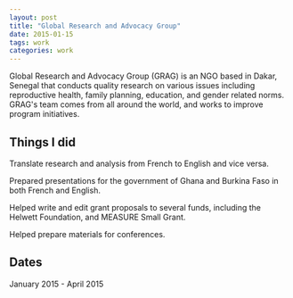 ```yaml
---
layout: post
title: "Global Research and Advocacy Group"
date: 2015-01-15
tags: work
categories: work
---
```


Global Research and Advocacy Group (GRAG) is an NGO based in Dakar, Senegal that conducts quality research on various issues including reproductive health, family planning, education, and gender related norms. GRAG's team comes from all around the world, and works to improve program initiatives.

## Things I did

Translate research and analysis from French to English and vice versa.

Prepared presentations for the government of Ghana and Burkina Faso in both French and English.

Helped write and edit grant proposals to several funds, including the Helwett Foundation, and MEASURE Small Grant.

Helped prepare materials for conferences.

## Dates

January 2015 - April 2015